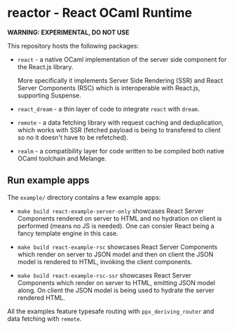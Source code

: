 # reactor - React OCaml Runtime

**WARNING: EXPERIMENTAL, DO NOT USE**

This repository hosts the following packages:

- `react` - a native OCaml implementation of the server side component for the React.js library.

  More specifically it implements Server Side Rendering (SSR) and React Server
  Components (RSC) which is interoperable with React.js, supporting Suspense.

- `react_dream` - a thin layer of code to integrate `react` with `dream`.

- `remote` - a data fetching library with request caching and deduplication,
  which works with SSR (fetched payload is being to transfered to client so no
  it doesn't have to be refetched).

- `realm` - a compatibility layer for code written to be compiled both native
  OCaml toolchain and Melange.

## Run example apps

The `example/` directory contains a few example apps:

- `make build react-example-server-only` showcases React Server Components
  rendered on server to HTML and no hydration on client is performed (means no
  JS is needed). One can consier React being a fancy template engine in this
  case.

- `make build react-example-rsc` showcases React Server Components which render
  on server to JSON model and then on client the JSON model is rendered to
  HTML, invoking the client components.

- `make build react-example-rsc-ssr` showcases React Server Components which
  render on server to HTML, emitting JSON model along. On client the JSON model
  is being used to hydrate the server rendered HTML.

All the examples feature typesafe routing with `ppx_deriving_router` and data
fetching with `remote`.

